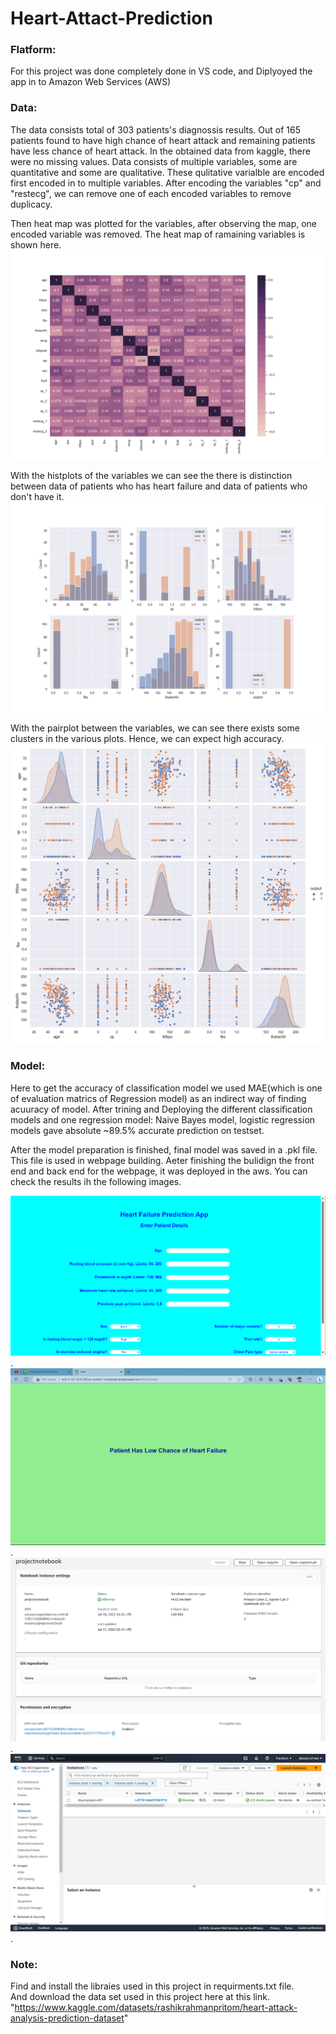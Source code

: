 # Heart-Attact-Prediction  


### Flatform:  
For this project was done completely done in VS code, and Diplyoyed the app in to Amazon Web Services (AWS)   


### Data:
The data consists total of 303 patients's diagnossis results. Out of 165 patients found to have high chance of heart attack and remaining patients have less chance of heart attack. In the obtained data from kaggle, there were no missing values. Data consists of multiple variables, some are quantitative and some are qualitative. These qulitative varialble are encoded first encoded in to multiple variables. After encoding the variables "cp" and "restecg", we can remove one of each encoded variables to remove duplicacy. 

Then heat map was plotted for the variables, after observing the map, one encoded variable was removed. The heat map of ramaining variables is shown here.  
![Heatmap-after-processing](https://github.com/balajiabcd/Heart-Attact-Prediction/blob/main/static/images/heatmap.png)  


With the histplots of the variables we can see the there is distinction between data of patients who has heart failure and data of patients who don't have it.  
![Histplot](https://github.com/balajiabcd/Heart-Attact-Prediction/blob/main/static/images/histplot.png)  


With the pairplot between the variables, we can see there exists some clusters in the various plots. Hence, we can expect high accuracy.
![Scattereplot](https://github.com/balajiabcd/Heart-Attact-Prediction/blob/main/static/images/pairplot.png)

### Model:
Here to get the accuracy of classification model we used MAE(which is one of evaluation matrics of Regression model) as an indirect way of finding acuuracy of model. After trining and Deploying the different classification models and one regression model: Naive Bayes model, logistic regression models gave absolute ~89.5% accurate prediction on testset.    

After the model preparation is finished, final model was saved in a .pkl file. This file is used in webpage building. Aeter finishing the bulidign the front end and back end for the webpage, it was deployed in the aws. You can check the results ih the following images.

![homepage](https://github.com/balajiabcd/Heart-Attact-Prediction/blob/main/static/screenshots/web_home_page.png).
![resultone](https://github.com/balajiabcd/Heart-Attact-Prediction/blob/main/static/screenshots/positive%20results.png).
![sagemaker](https://github.com/balajiabcd/Heart-Attact-Prediction/blob/main/static/screenshots/SageMaker.png).
![ec2](https://github.com/balajiabcd/Heart-Attact-Prediction/blob/main/static/screenshots/ec2%20instance.png).  


### Note:

Find and install the libraies used in this project in requirments.txt file.   
And download the data set used in this project here at this link.  
"https://www.kaggle.com/datasets/rashikrahmanpritom/heart-attack-analysis-prediction-dataset"  

